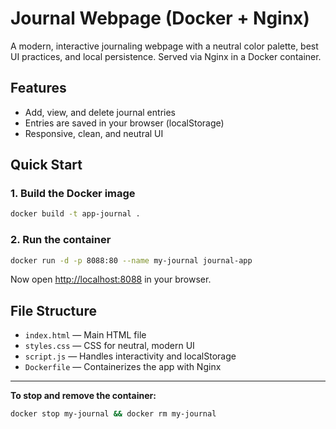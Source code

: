 # Journal Webpage (Docker + Nginx)

A modern, interactive journaling webpage with a neutral color palette, best UI practices, and local persistence. Served via Nginx in a Docker container.

## Features
- Add, view, and delete journal entries
- Entries are saved in your browser (localStorage)
- Responsive, clean, and neutral UI

## Quick Start

### 1. Build the Docker image
```sh
docker build -t app-journal .
```

### 2. Run the container
```sh
docker run -d -p 8088:80 --name my-journal journal-app
```

Now open [http://localhost:8088](http://localhost:8088) in your browser.

## File Structure
- `index.html` — Main HTML file
- `styles.css` — CSS for neutral, modern UI
- `script.js` — Handles interactivity and localStorage
- `Dockerfile` — Containerizes the app with Nginx

---

**To stop and remove the container:**
```sh
docker stop my-journal && docker rm my-journal
``` 